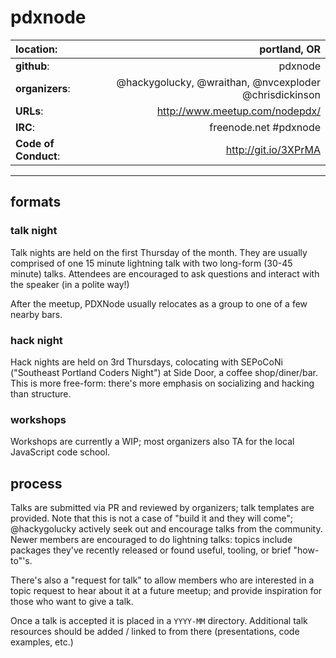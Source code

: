 # pdxnode


| **location**:         | portland, OR                           |
|:----------------------|---------------------------------------:|
| **github**:           | pdxnode                                |
| **organizers**:       | @hackygolucky, @wraithan, @nvcexploder @chrisdickinson |
| **URLs**:             | http://www.meetup.com/nodepdx/         |
| **IRC**:              | freenode.net #pdxnode                  |
| **Code of Conduct**:  | http://git.io/3XPrMA                   |



---------------------------

## formats

### talk night

Talk nights are held on the first Thursday of the month. They are usually
comprised of one 15 minute lightning talk with two long-form (30-45 minute)
talks.  Attendees are encouraged to ask questions and interact with the speaker
(in a polite way!)

After the meetup, PDXNode usually relocates as a group to one of a few
nearby bars.

### hack night

Hack nights are held on 3rd Thursdays, colocating with SEPoCoNi ("Southeast
Portland Coders Night") at Side Door, a coffee shop/diner/bar. This is more
free-form: there's more emphasis on socializing and hacking than structure.

### workshops

Workshops are currently a WIP; most organizers also TA for the local JavaScript
code school.

## process

Talks are submitted via PR and reviewed by organizers; talk templates are 
provided. Note that this is not a case of "build it and they will come";
@hackygolucky actively seek out and encourage talks from the community.
Newer members are encouraged to do lightning talks: topics include
packages they've recently released or found useful, tooling, or brief "how-to"'s.

There's also a "request for talk" to allow members who are interested in
a topic request to hear about it at a future meetup; and provide
inspiration for those who want to give a talk.

Once a talk is accepted it is placed in a `YYYY-MM` directory. Additional
talk resources should be added / linked to from there (presentations, code
examples, etc.)


